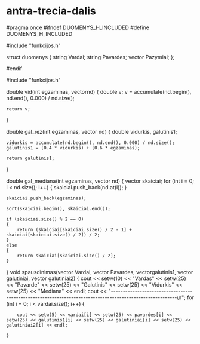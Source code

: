 # antra-trecia-dalis

#pragma once
#ifndef DUOMENYS_H_INCLUDED
#define DUOMENYS_H_INCLUDED

#include "funkcijos.h"

struct duomenys
{
    string Vardai;
    string Pavardes;
    vector<string> Pazymiai;
};

#endif

#include "funkcijos.h"

double vid(int egzaminas, vector<int>nd)
{
    double v;
    v = accumulate(nd.begin(), nd.end(), 0.000) / nd.size();

    return v;
}

double gal_rez(int egzaminas, vector<int> nd)
{
    double vidurkis, galutinis1;

    vidurkis = accumulate(nd.begin(), nd.end(), 0.000) / nd.size();
    galutinis1 = (0.4 * vidurkis) + (0.6 * egzaminas);

    return galutinis1;
}

double gal_mediana(int egzaminas, vector<int> nd)
{
    vector<double> skaiciai;
    for (int i = 0; i < nd.size(); i++) {
        skaiciai.push_back(nd.at(i));
    }

    skaiciai.push_back(egzaminas);

    sort(skaiciai.begin(), skaiciai.end());

    if (skaiciai.size() % 2 == 0)
    {
        return (skaiciai[skaiciai.size() / 2 - 1] + skaiciai[skaiciai.size() / 2]) / 2;
    }
    else
    {
        return skaiciai[skaiciai.size() / 2];
    }
}
void spausdinimas(vector<string> Vardai, vector<string> Pavardes, vector<double>galutinis1, vector<double> galutiniai, vector<double> galutiniai2)
{
    cout << setw(10) << "Vardas" << setw(25) << "Pavarde" << setw(25) << "Galutinis" << setw(25) << "Vidurkis" << setw(25) << "Mediana" << endl;
    cout << "---------------------------------------------------------------------------------------------------------\n";
    for (int i = 0; i < vardai.size(); i++) {

        cout << setw(5) << vardai[i] << setw(25) << pavardes[i] << setw(25) << galutinis1[i] << setw(25) << galutiniai[i] << setw(25) << galutiniai2[i] << endl;

    }

